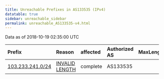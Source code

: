 ```yaml
---
title: Unreachable Prefixes in AS133535 (IPv4)
datatable: true
sidebar: unreachable_sidebar
permalink: unreachable_AS133535-v4.html
---
```


Data as of 2018-10-19 02:35:00 UTC


<div class="datatable-begin"></div>

| Prefix                                                     | Reason                                                                                                      | affected   | Authorized AS   |   MaxLength | Anchor                                       |   unreachable /24s |
|:-----------------------------------------------------------|:------------------------------------------------------------------------------------------------------------|:-----------|:----------------|------------:|:---------------------------------------------|-------------------:|
| [103.233.241.0/24](https://stat.ripe.net/103.233.241.0/24) | [INVALID LENGTH](https://rpki-validator.ripe.net/announcement-preview?asn=AS133535&prefix=103.233.241.0/24) | complete   | AS133535        |          23 | [APNIC](unreachable_APNIC_RPKI_Root-v4.html) |                  1 |

<div class="datatable-end"></div>
